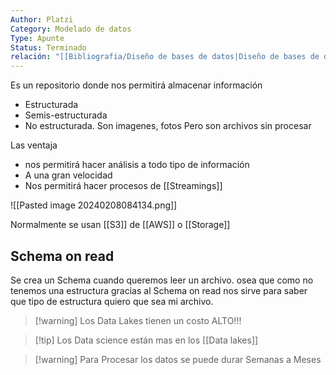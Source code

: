 ```yaml
---
Author: Platzi
Category: Modelado de datos
Type: Apunte
Status: Terminado
relación: "[[Bibliografia/Diseño de bases de datos|Diseño de bases de datos]]"
---
```

Es un repositorio donde nos permitirá almacenar información 
- Estructurada
- Semis-estructurada
- No estructurada. Son imagenes, fotos
Pero son archivos sin procesar


Las ventaja 
- nos permitirá hacer análisis a todo tipo de información 
- A una gran velocidad
- Nos permitirá hacer procesos de [[Streamings]]

![[Pasted image 20240208084134.png]]

Normalmente se usan [[S3]] de [[AWS]] o [[Storage]]

## Schema on read
Se crea un Schema cuando queremos leer un archivo. osea que como no tenemos una estructura gracias al Schema on read nos sirve para saber que tipo de estructura quiero que sea mi archivo.

>[!warning] Los Data Lakes tienen un costo ALTO!!!

>[!tip] Los Data science están mas en los [[Data lakes]]

>[!warning] Para Procesar los datos se puede durar Semanas a Meses

